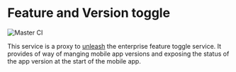 # Feature and Version toggle
![Master CI](https://github.com/akhettar/feature-version-toggle/workflows/Master%20CI/badge.svg)

This service is a proxy to [unleash](https://unleash.github.io/) the enterprise feature toggle service. It provides of way of manging mobile app versions and exposing the status of the app
version at the start of the mobile app.
